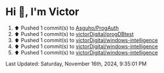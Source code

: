 <h1>Hi 👋, I'm Victor </h1>

<!--RECENT_ACTIVITY:start-->
1. ⬆️ Pushed 1 commit(s) to [Asguho/ProgAuth](https://github.com/Asguho/ProgAuth)<br>
2. ⬆️ Pushed 1 commit(s) to [victorDigital/progDBtest](https://github.com/victorDigital/progDBtest)<br>
3. ⬆️ Pushed 1 commit(s) to [victorDigital/windows-intelligence](https://github.com/victorDigital/windows-intelligence)<br>
4. ⬆️ Pushed 1 commit(s) to [victorDigital/windows-intelligence](https://github.com/victorDigital/windows-intelligence)<br>
5. ⬆️ Pushed 1 commit(s) to [victorDigital/windows-intelligence](https://github.com/victorDigital/windows-intelligence)<br>
<!--RECENT_ACTIVITY:end-->

<!--RECENT_ACTIVITY:last_update-->
Last Updated: Saturday, November 16th, 2024, 9:35:01 PM
<!--RECENT_ACTIVITY:last_update_end-->
